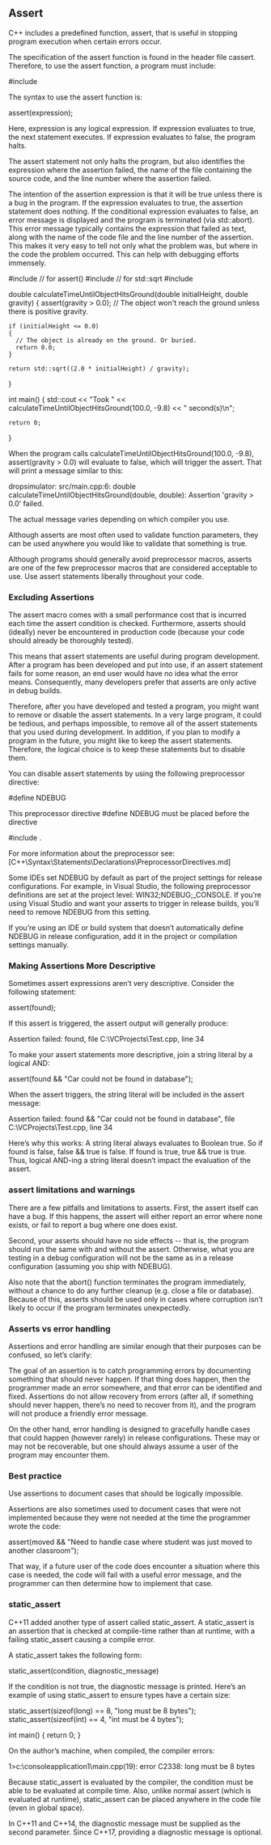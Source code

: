 ## Assert
C++ includes a predefined function, assert, that is useful in stopping program execution when certain errors occur.


The specification of the assert function is found in the header file cassert. Therefore, to use the assert function, a program must include:

  #include <cassert>

The syntax to use the assert function is:

  assert(expression);

Here, expression is any logical expression. If expression evaluates to true, the next statement executes. If expression evaluates to false, the program halts.

The assert statement not only halts the program, but also identifies the expression where the assertion failed, the name of the file containing the source code, and the line number where the assertion failed.

The intention of the assertion expression is that it will be true unless there is a bug in the program. If the expression evaluates to true, the assertion statement does nothing. If the conditional expression evaluates to false, an error message is displayed and the program is terminated (via std::abort). This error message typically contains the expression that failed as text, along with the name of the code file and the line number of the assertion. This makes it very easy to tell not only what the problem was, but where in the code the problem occurred. This can help with debugging efforts immensely.


  #include <cassert> // for assert()
  #include <cmath> // for std::sqrt
  #include <iostream>

  double calculateTimeUntilObjectHitsGround(double initialHeight, double gravity)
  {
    assert(gravity > 0.0); // The object won't reach the ground unless there is positive gravity.

    if (initialHeight <= 0.0)
    {
      // The object is already on the ground. Or buried.
      return 0.0;
    }

    return std::sqrt((2.0 * initialHeight) / gravity);
  }

  int main()
  {
    std::cout << "Took " << calculateTimeUntilObjectHitsGround(100.0, -9.8) << " second(s)\n";

    return 0;
  }

When the program calls calculateTimeUntilObjectHitsGround(100.0, -9.8), assert(gravity > 0.0) will evaluate to false, which will trigger the assert. That will print a message similar to this:

dropsimulator: src/main.cpp:6: double calculateTimeUntilObjectHitsGround(double, double): Assertion 'gravity > 0.0' failed.

The actual message varies depending on which compiler you use.

Although asserts are most often used to validate function parameters, they can be used anywhere you would like to validate that something is true.

Although programs should generally avoid preprocessor macros, asserts are one of the few preprocessor macros that are considered acceptable to use. Use assert statements liberally throughout your code.



### Excluding Assertions
The assert macro comes with a small performance cost that is incurred each time the assert condition is checked. Furthermore, asserts should (ideally) never be encountered in production code (because your code should already be thoroughly tested).

This means that assert statements are useful during program development. After a program has been developed and put into use, if an assert statement fails for some reason, an end user would have no idea what the error means. Consequently, many developers prefer that asserts are only active in debug builds.

Therefore, after you have developed and tested a program, you might want to remove or disable the assert statements. In a very large program, it could be tedious, and perhaps impossible, to remove all of the assert statements that you used during development. In addition, if you plan to modify a program in the future, you might like to keep the assert statements. Therefore, the logical choice is to keep these statements but to disable them.

You can disable assert statements by using the following preprocessor directive:

  #define NDEBUG

This preprocessor directive #define NDEBUG must be placed before the directive

  #include <cassert>.

For more information about the preprocessor see:
[C++\Syntax\Statements\Declarations\PreprocessorDirectives.md]

Some IDEs set NDEBUG by default as part of the project settings for release configurations. For example, in Visual Studio, the following preprocessor definitions are set at the project level: WIN32;NDEBUG;_CONSOLE. If you’re using Visual Studio and want your asserts to trigger in release builds, you’ll need to remove NDEBUG from this setting.

If you’re using an IDE or build system that doesn’t automatically define NDEBUG in release configuration, add it in the project or compilation settings manually.



### Making Assertions More Descriptive

Sometimes assert expressions aren’t very descriptive. Consider the following statement:

  assert(found);

If this assert is triggered, the assert output will generally produce:

  Assertion failed: found, file C:\\VCProjects\\Test.cpp, line 34

To make your assert statements more descriptive, join a string literal by a logical AND:

  assert(found && "Car could not be found in database");

When the assert triggers, the string literal will be included in the assert message:

  Assertion failed: found && "Car could not be found in database", file C:\\VCProjects\\Test.cpp, line 34


Here’s why this works: A string literal always evaluates to Boolean true. So if found is false, false && true is false. If found is true, true && true is true. Thus, logical AND-ing a string literal doesn’t impact the evaluation of the assert.



### assert limitations and warnings

There are a few pitfalls and limitations to asserts. First, the assert itself can have a bug. If this happens, the assert will either report an error where none exists, or fail to report a bug where one does exist.

Second, your asserts should have no side effects -- that is, the program should run the same with and without the assert. Otherwise, what you are testing in a debug configuration will not be the same as in a release configuration (assuming you ship with NDEBUG).

Also note that the abort() function terminates the program immediately, without a chance to do any further cleanup (e.g. close a file or database). Because of this, asserts should be used only in cases where corruption isn’t likely to occur if the program terminates unexpectedly.




### Asserts vs error handling

Assertions and error handling are similar enough that their purposes can be confused, so let’s clarify:

The goal of an assertion is to catch programming errors by documenting something that should never happen. If that thing does happen, then the programmer made an error somewhere, and that error can be identified and fixed. Assertions do not allow recovery from errors (after all, if something should never happen, there’s no need to recover from it), and the program will not produce a friendly error message.

On the other hand, error handling is designed to gracefully handle cases that could happen (however rarely) in release configurations. These may or may not be recoverable, but one should always assume a user of the program may encounter them.




### Best practice

Use assertions to document cases that should be logically impossible.

Assertions are also sometimes used to document cases that were not implemented because they were not needed at the time the programmer wrote the code:

  assert(moved && "Need to handle case where student was just moved to another classroom");

That way, if a future user of the code does encounter a situation where this case is needed, the code will fail with a useful error message, and the programmer can then determine how to implement that case.




### static_assert

C++11 added another type of assert called static_assert. A static_assert is an assertion that is checked at compile-time rather than at runtime, with a failing static_assert causing a compile error.

A static_assert takes the following form:

  static_assert(condition, diagnostic_message)

If the condition is not true, the diagnostic message is printed. Here’s an example of using static_assert to ensure types have a certain size:

  static_assert(sizeof(long) == 8, "long must be 8 bytes");
  static_assert(sizeof(int) == 4, "int must be 4 bytes");

  int main()
  {
  	return 0;
  }

On the author’s machine, when compiled, the compiler errors:

1>c:\consoleapplication1\main.cpp(19): error C2338: long must be 8 bytes

Because static_assert is evaluated by the compiler, the condition must be able to be evaluated at compile time. Also, unlike normal assert (which is evaluated at runtime), static_assert can be placed anywhere in the code file (even in global space).

In C++11 and C++14, the diagnostic message must be supplied as the second parameter. Since C++17, providing a diagnostic message is optional.

